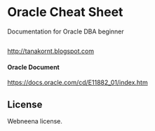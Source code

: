 # Oracle Cheat Sheet
Documentation for Oracle DBA beginner
```bash

```

http://tanakornt.blogspot.com

#### Oracle Document
https://docs.oracle.com/cd/E11882_01/index.htm

## License
Webneena license.